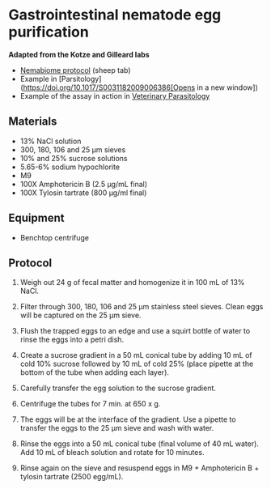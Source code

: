# Gastrointestinal nematode egg purification

**Adapted from the Kotze and Gilleard labs**
- [Nemabiome protocol](https://www.nemabiome.ca/parasite.html) (sheep tab)
- Example in [Parsitology](https://doi.org/10.1017/S0031182009006386[Opens in a new window])
- Example of the assay in action in [Veterinary Parasitology](https://doi.org/10.1016/j.vetpar.2019.05.008)

## Materials
- 13% NaCl solution
- 300, 180, 106 and 25 μm sieves
- 10% and 25% sucrose solutions
- 5.65-6% sodium hypochlorite
- M9
- 100X Amphotericin B (2.5 μg/mL final)
- 100X Tylosin tartrate (800 μg/ml final)

## Equipment
- Benchtop centrifuge

## Protocol

1. Weigh out 24 g of fecal matter and homogenize it in 100 mL of 13% NaCl.

2. Filter through 300, 180, 106 and 25 μm stainless steel sieves. Clean eggs will be captured on the 25 μm sieve.

3. Flush the trapped eggs to an edge and use a squirt bottle of water to rinse the eggs into a petri dish.

4. Create a sucrose gradient in a 50 mL conical tube by adding 10 mL of cold 10% sucrose followed by 10 mL of cold 25% (place pipette at the bottom of the tube when adding each layer).

5. Carefully transfer the egg solution to the sucrose gradient.

6. Centrifuge the tubes for 7 min. at 650 x g.

7. The eggs will be at the interface of the gradient. Use a pipette to transfer the eggs to the 25 μm sieve and wash with water.

8. Rinse the eggs into a 50 mL conical tube (final volume of 40 mL water). Add 10 mL of bleach solution and rotate for 10 minutes.

9. Rinse again on the sieve and resuspend eggs in M9 + Amphotericin B + tylosin tartrate (2500 egg/mL).
